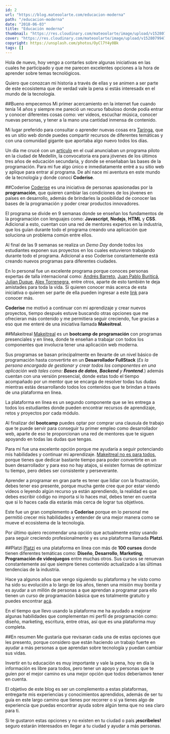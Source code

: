 ```yaml
---
id: 2
url: "https://blog.mateoolarte.com/educacion-moderna"
path: "/educacion-moderna"
date: "2018-06-03"
title: "Educación moderna"
thumbnail: "https://res.cloudinary.com/mateoolarte/image/upload/v1528079947/blog/educacion-moderna/thumbnail-educacion-moderna.jpg"
cover: "https://res.cloudinary.com/mateoolarte/image/upload/v1528079947/blog/educacion-moderna/cover-educacion-moderna.jpg"
copyright: https://unsplash.com/photos/OyCl7Y4y0Bk
tags: []
---
```


Hola de nuevo, hoy vengo a contarles sobre algunas iniciativas en las cuales he participado y que me parecen excelentes opciones a la hora de aprender sobre temas tecnológicos.

Quiero que conozcan mi historia a través de ellas y se animen a ser parte de este ecosistema que de verdad vale la pena si estás interesadx en el mundo de la tecnología.

##Bueno empecemos
Mi primer acercamiento en la internet fue cuando tenía 14 años y siempre me pareció un recurso fabuloso donde podía entrar y conocer diferentes cosas como: ver videos, escuchar música, conocer nuevas personas, y tener a la mano una cantidad inmensa de contenido.

Mi lugar preferido para consultar o aprender nuevas cosas era [Taringa](https://www.taringa.net/), que es un sitio web donde puedes compartir recursos de diferentes temáticas y con una comunidad gigante que aportaba algo nuevo todos los días.

Un día me crucé con un [artículo](https://hipertextual.com/2012/09/coderise-colombia) en el cual anunciaban un programa piloto en la ciudad de Medellín, la convocatoria era para jóvenes de los últimos tres años de educación secundaria, y donde se enseñaban las bases de la programación. Para mi fue algo único e inmediatamente entré a su sitio web y aplique para entrar al programa. De ahí nace mi aventura en este mundo de la tecnología y donde conocí **Coderise**.

##Coderise
[Coderise](http://coderise.org/) es una iniciativa de personas apasionadas por la **programación**, que quieren cambiar las condiciones de los jóvenes en países en desarrollo, además de brindarles la posibilidad de conocer las bases de la programación y poder crear productos innovadores.

El programa se divide en 9 semanas donde se enseñan los fundamentos de la programación con lenguajes como: **Javascript**, **Nodejs**, **HTML** y **CSS**. Adicional a esto, cuentan con una red de mentores expertos en la industria, que los guían durante todo el programa creando una aplicación que soluciona un problema común entre ellos.

Al final de las 9 semanas se realiza un _Demo Day_ donde todos los estudiantes exponen sus proyectos en los cuales estuvieron trabajando durante todo el programa. Adicional a eso Coderise constantemente está creando nuevos programas para diferentes ciudades.

En lo personal fue un excelente programa porque conoces personas expertas de talla internacional como: [Andrés Barreto](https://twitter.com/andresbarreto), [Juan Pablo Buriticá](https://twitter.com/buritica), [Julian Duque](https://twitter.com/julian_duque), [Alex Torrenegra](https://twitter.com/torrenegra), entre otros, aparte de esto también te deja amistades para toda la vida. Si quieren conocer más acerca de esta iniciativa o quieren ser parte de ella pueden ingresar a este [link](http://coderise.org/) para conocer más.

**Coderise** me motivó a continuar con mi aprendizaje y crear nuevos proyectos, tiempo después estuve buscando otras opciones que me ofrecieran más contenido y me permitiera seguir creciendo, fue gracias a eso que me enteré de una iniciativa llamada **Makeitreal**.

##Makeitreal
[Makeitreal](https://makeitreal.camp/) es un **bootcamp de programación** con programas presenciales y en línea, donde te enseñan a trabajar con todos los componentes que involucra tener una aplicación web moderna.

Sus programas se basan principalmente en llevarte de un nivel básico de programación hasta convertirte en un **Desarrollador FullStack** (_Es la persona encargada de gestionar y crear todos los componentes en una aplicación web tales como: **Bases de datos**, **Backend** y **Frontend**._) además cuentan con una versión presencial, donde estas todo el tiempo acompañado por un mentor que se encarga de resolver todas tus dudas mientras estás desarrollando todos los contenidos que te brindan a través de una plataforma en línea.

La plataforma en línea es un segundo componente que se les entrega a todos los estudiantes donde pueden encontrar recursos de aprendizaje, retos y proyectos por cada módulo.

Al finalizar del **bootcamp** puedes optar por comprar una clausula de trabajo que te puede servir para conseguir tu primer empleo como desarrollador web, aparte de eso te proporcionan una red de mentores que te siguen apoyando en todas las dudas que tengas.

Para mí fue una excelente opción porque me ayudaría a seguir potenciando mis habilidades y continuar mi aprendizaje. [Makeitreal no es para todos](https://blog.makeitreal.camp/descubre-si-make-it-real-es-para-ti/), porque tienes que dedicar bastante tiempo para poder convertirte en un buen desarrollador y para eso no hay atajos, si existen formas de optimizar tu tiempo, pero debes ser consistente y perseverante.

Aprender a programar en gran parte es tener que lidiar con la frustración, debes tener eso presente, porque mucha gente cree que por estar viendo videos o leyendo algún recurso ya están aprendiendo, la realidad es que debes escribir código no importa si lo haces mal, debes tener en cuenta que si lo haces cada día estarás más cerca de lograr tus objetivos.

Este fue un gran complemento a **Coderise** porque en lo personal me permitió crecer mis habilidades y entender de una mejor manera como se mueve el ecosistema de la tecnología.

Por último quiero recomendar una opción que actualmente estoy usando para seguir creciendo profesionalmente y es una plataforma llamada **Platzi**.

##Platzi
[Platzi](https://platzi.com/) es una plataforma en línea con más de **100 cursos** donde tienen diferentes temáticas como: **Diseño**, **Desarrollo**, **Marketing**, **Programación de videojuegos** entre muchas otros. Sus cursos se renuevan constantemente así que siempre tienes contenido actualizado a las últimas tendencias de la industria.

Hace ya algunos años que vengo siguiendo su plataforma y he visto como ha sido su evolución a lo largo de los años, tienen una misión muy bonita y es ayudar a un millón de personas a que aprendan a programar para ello tienen un curso de programación básica que es totalmente gratuito y puedes encontrar [acá](https://platzi.com/programacion).

En el tiempo que llevo usando la plataforma me ha ayudado a mejorar algunas habilidades que complementan mi perfil de programación como: diseño, marketing, escritura, entre otras, así que es una plataforma muy completa.

##En resumen
Me gustaría que revisaran cada una de estas opciones que les presento, porque considero que están haciendo un trabajo fuerte en ayudar a más personas a que aprendan sobre tecnología y puedan cambiar sus vidas.

Invertir en tu educación es muy importante y vale la pena, hoy en día la información es libre para todos, pero tener un apoyo y personas que te guíen por el mejor camino es una mejor opción que todos deberíamos tener en cuenta.

El objetivo de este blog es ser un complemento a estas plataformas, entregarte mis experiencias y conocimientos aprendidos, además de ser tu guía en este largo camino que tienes por recorrer o si ya tienes algo de experiencia que puedas encontrar ayuda sobre algún tema que no sea claro para ti.

Si te gustaron estas opciones y no existen en tu ciudad o país **¡escribeles!** seguro estarán interesados en llegar a tu ciudad y ayudar a más personas.